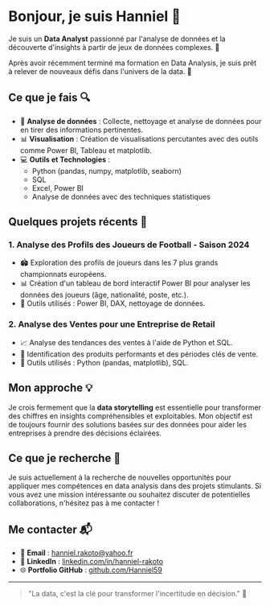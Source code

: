 # Bonjour, je suis Hanniel 👋

Je suis un **Data Analyst** passionné par l'analyse de données et la découverte d'insights à partir de jeux de données complexes. 🎯

Après avoir récemment terminé ma formation en Data Analysis, je suis prêt à relever de nouveaux défis dans l'univers de la data. 🚀

## Ce que je fais 🔍

- 💼 **Analyse de données** : Collecte, nettoyage et analyse de données pour en tirer des informations pertinentes.
- 📊 **Visualisation** : Création de visualisations percutantes avec des outils comme Power BI, Tableau et matplotlib.
- 💻 **Outils et Technologies** :
  - Python (pandas, numpy, matplotlib, seaborn)
  - SQL
  - Excel, Power BI
  - Analyse de données avec des techniques statistiques

## Quelques projets récents 🚀

### 1. **Analyse des Profils des Joueurs de Football - Saison 2024**
   - 🏟️ Exploration des profils de joueurs dans les 7 plus grands championnats européens.
   - 📊 Création d'un tableau de bord interactif Power BI pour analyser les données des joueurs (âge, nationalité, poste, etc.).
   - 🔧 Outils utilisés : Power BI, DAX, nettoyage de données.

### 2. **Analyse des Ventes pour une Entreprise de Retail**
   - 📈 Analyse des tendances des ventes à l'aide de Python et SQL.
   - 🧠 Identification des produits performants et des périodes clés de vente.
   - 🔧 Outils utilisés : Python (pandas, matplotlib), SQL.

## Mon approche 💡

Je crois fermement que la **data storytelling** est essentielle pour transformer des chiffres en insights compréhensibles et exploitables. Mon objectif est de toujours fournir des solutions basées sur des données pour aider les entreprises à prendre des décisions éclairées.

## Ce que je recherche 🌱

Je suis actuellement à la recherche de nouvelles opportunités pour appliquer mes compétences en data analysis dans des projets stimulants. Si vous avez une mission intéressante ou souhaitez discuter de potentielles collaborations, n'hésitez pas à me contacter !

## Me contacter 📬

- 📧 **Email** : [hanniel.rakoto@yahoo.fr](mailto:hanniel.rakoto@yahoo.fr)
- 🔗 **LinkedIn** : [linkedin.com/in/hanniel-rakoto](https://www.linkedin.com/in/hanniel-rakoto)
- 🌐 **Portfolio GitHub** : [github.com/Hanniel59](https://github.com/Hanniel59)

---

> "La data, c'est la clé pour transformer l'incertitude en décision." 🚀

